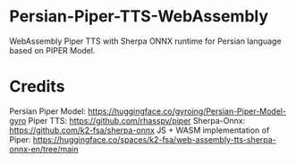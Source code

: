 # Persian-Piper-TTS-WebAssembly
WebAssembly Piper TTS with Sherpa ONNX runtime for Persian language based on PIPER Model. 

# Credits
Persian Piper Model: https://huggingface.co/gyroing/Persian-Piper-Model-gyro
Piper TTS: https://github.com/rhasspy/piper
Sherpa-Onnx: https://github.com/k2-fsa/sherpa-onnx
JS + WASM implementation of Piper: https://huggingface.co/spaces/k2-fsa/web-assembly-tts-sherpa-onnx-en/tree/main

